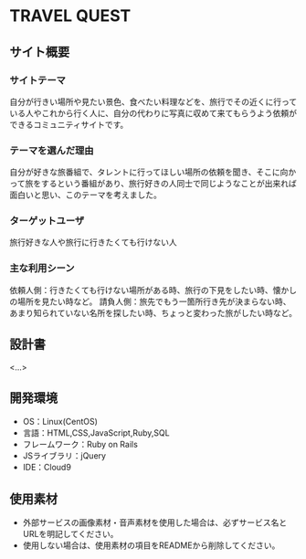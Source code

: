 # TRAVEL QUEST

## サイト概要
### サイトテーマ
自分が行きい場所や見たい景色、食べたい料理などを、旅行でその近くに行っている人やこれから行く人に、自分の代わりに写真に収めて来てもらうよう依頼ができるコミュニティサイトです。

### テーマを選んだ理由
自分が好きな旅番組で、タレントに行ってほしい場所の依頼を聞き、そこに向かって旅をするという番組があり、旅行好きの人同士で同じようなことが出来れば面白いと思い、このテーマを考えました。

### ターゲットユーザ
旅行好きな人や旅行に行きたくても行けない人

### 主な利用シーン
依頼人側：行きたくても行けない場所がある時、旅行の下見をしたい時、懐かしの場所を見たい時など。
請負人側：旅先でもう一箇所行き先が決まらない時、あまり知られていない名所を探したい時、ちょっと変わった旅がしたい時など。
## 設計書
<...>

## 開発環境
- OS：Linux(CentOS)
- 言語：HTML,CSS,JavaScript,Ruby,SQL
- フレームワーク：Ruby on Rails
- JSライブラリ：jQuery
- IDE：Cloud9

## 使用素材
- 外部サービスの画像素材・音声素材を使用した場合は、必ずサービス名とURLを明記してください。
- 使用しない場合は、使用素材の項目をREADMEから削除してください。
